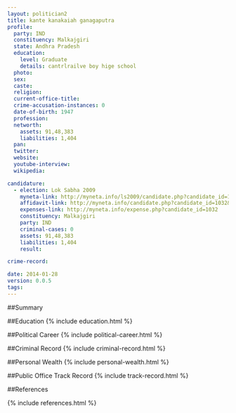 ```yaml
---
layout: politician2
title: kante kanakaiah ganagaputra
profile: 
  party: IND
  constituency: Malkajgiri
  state: Andhra Pradesh
  education: 
    level: Graduate
    details: cantrlrailve boy hige school
  photo: 
  sex: 
  caste: 
  religion: 
  current-office-title: 
  crime-accusation-instances: 0
  date-of-birth: 1947
  profession: 
  networth: 
    assets: 91,48,383
    liabilities: 1,404
  pan: 
  twitter: 
  website: 
  youtube-interview: 
  wikipedia: 

candidature: 
  - election: Lok Sabha 2009
    myneta-link: http://myneta.info/ls2009/candidate.php?candidate_id=1032
    affidavit-link: http://myneta.info/candidate.php?candidate_id=1032&scan=original
    expenses-link: http://myneta.info/expense.php?candidate_id=1032
    constituency: Malkajgiri 
    party: IND
    criminal-cases: 0
    assets: 91,48,383
    liabilities: 1,404
    result:  

crime-record: 

date: 2014-01-28
version: 0.0.5
tags: 
---
```

##Summary


##Education
{% include education.html %}


##Political Career
{% include political-career.html %}


##Criminal Record
{% include criminal-record.html %}


##Personal Wealth
{% include personal-wealth.html %}


##Public Office Track Record
{% include track-record.html %}


##References


{% include references.html %}